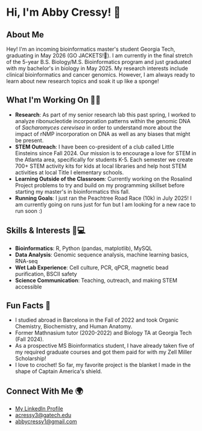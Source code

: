 # Hi, I'm Abby Cressy! 👋

## About Me
Hey! I'm an incoming bioinformatics master's student Georgia Tech, graduating in May 2026 (GO JACKETS!🐝).
I am currently in the final stretch of the 5-year B.S. Biology/M.S. Bioinformatics program and just graduated with my bachelor's in biology in May 2025.
My research interests include clinical bioinformatics and cancer genomics. However, I am always ready to learn about new research topics and soak it up like a sponge!

## What I'm Working On 👩‍🔬
- **Research**: As part of my senior research lab this past spring, I worked to analyze ribonucleotide incorporation patterns within the genomic DNA of _Sacharomyces cerevisea_ in order to understand more about the impact of rNMP incorporation on DNA as well as any biases that might be present.
- **STEM Outreach**: I have been co-president of a club called Little Einsteins since Fall 2024. Our mission is to encourage a love for STEM in the Atlanta area, specifically for students K-5. Each semester we create 700+ STEM activity kits for kids at local libraries and help host STEM activities at local Title I elementary schools.
- **Learning Outside of the Classroom**: Currently working on the Rosalind Project problems to try and build on my programming skillset before starting my master's in bioinformatics this fall.
- **Running Goals**: I just ran the Peachtree Road Race (10k) in July 2025! I am currently going on runs just for fun but I am looking for a new race to run soon :)

## Skills & Interests 🧬💻
- **Bioinformatics**: R, Python (pandas, matplotlib), MySQL
- **Data Analysis**: Genomic sequence analysis, machine learning basics, RNA-seq
- **Wet Lab Experience**: Cell culture, PCR, qPCR, magnetic bead purification, BSCII safety
- **Science Communication**: Teaching, outreach, and making STEM accessible

## Fun Facts 🎉
- I studied abroad in Barcelona in the Fall of 2022 and took Organic Chemistry, Biochemistry, and Human Anatomy.
- Former Mathnasium tutor (2020-2022) and Biology TA at Georgia Tech (Fall 2024).
- As a prospective MS Bioinformatics student, I have already taken five of my required graduate courses and got them paid for with my Zell Miller Scholarship!
- I love to crochet! So far, my favorite project is the blanket I made in the shape of Captain America's shield.

## Connect With Me 🌍
- [My LinkedIn Profile](www.linkedin.com/in/abby-cressy-3834b7226)
- [acressy3@gatech.edu](#)
- [abbycressy1@gmail.com](#)
<!---
acressy/acressy is a ✨ special ✨ repository because its `README.md` (this file) appears on your GitHub profile.
You can click the Preview link to take a look at your changes.
--->

